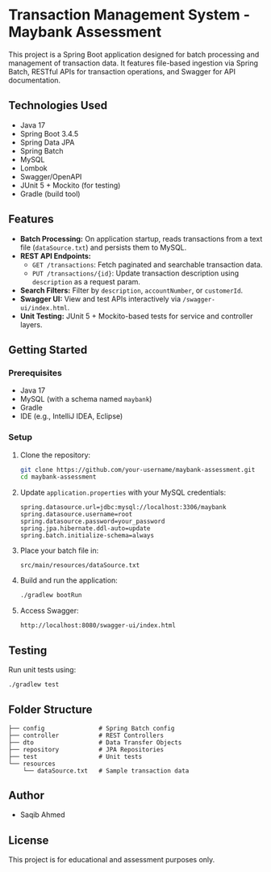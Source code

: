 # Transaction Management System - Maybank Assessment

This project is a Spring Boot application designed for batch processing and management of transaction data. It features file-based ingestion via Spring Batch, RESTful APIs for transaction operations, and Swagger for API documentation.

## Technologies Used

- Java 17
- Spring Boot 3.4.5
- Spring Data JPA
- Spring Batch
- MySQL
- Lombok
- Swagger/OpenAPI
- JUnit 5 + Mockito (for testing)
- Gradle (build tool)

## Features

- **Batch Processing:** On application startup, reads transactions from a text file (`dataSource.txt`) and persists them to MySQL.
- **REST API Endpoints:**
  - `GET /transactions`: Fetch paginated and searchable transaction data.
  - `PUT /transactions/{id}`: Update transaction description using `description` as a request param.
- **Search Filters:** Filter by `description`, `accountNumber`, or `customerId`.
- **Swagger UI:** View and test APIs interactively via `/swagger-ui/index.html`.
- **Unit Testing:** JUnit 5 + Mockito-based tests for service and controller layers.

## Getting Started

### Prerequisites

- Java 17
- MySQL (with a schema named `maybank`)
- Gradle
- IDE (e.g., IntelliJ IDEA, Eclipse)

### Setup

1. Clone the repository:
   ```bash
   git clone https://github.com/your-username/maybank-assessment.git
   cd maybank-assessment
   ```

2. Update `application.properties` with your MySQL credentials:
   ```properties
   spring.datasource.url=jdbc:mysql://localhost:3306/maybank
   spring.datasource.username=root
   spring.datasource.password=your_password
   spring.jpa.hibernate.ddl-auto=update
   spring.batch.initialize-schema=always
   ```

3. Place your batch file in:
   ```
   src/main/resources/dataSource.txt
   ```

4. Build and run the application:
   ```bash
   ./gradlew bootRun
   ```

5. Access Swagger:
   ```
   http://localhost:8080/swagger-ui/index.html
   ```

## Testing

Run unit tests using:
```bash
./gradlew test
```

## Folder Structure

```
├── config               # Spring Batch config
├── controller           # REST Controllers
├── dto                  # Data Transfer Objects
├── repository           # JPA Repositories
├── test                 # Unit tests
└── resources
    └── dataSource.txt   # Sample transaction data
```

## Author

- Saqib Ahmed

## License

This project is for educational and assessment purposes only.
